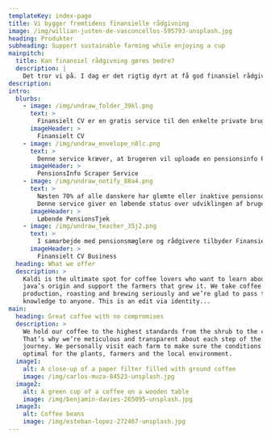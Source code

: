 ```yaml
---
templateKey: index-page
title: Vi bygger fremtidens finansielle rådgivning
image: /img/willian-justen-de-vasconcellos-595793-unsplash.jpg
heading: Produkter
subheading: Support sustainable farming while enjoying a cup
mainpitch:
  title: Kan finansiel rådgivning gøres bedre?
  description: |
    Det tror vi på. I dag er det rigtig dyrt at få god finansiel rådgivning. 
description: 
intro:
  blurbs:
    - image: /img/undraw_folder_39kl.png
      text: >
        Finansielt CV er en gratis service til den enkelte private bruger. Det er en let og overskuelig måde for slutbrugeren at bevare sine finansielle data trygt og GDPR rigtigt. Slutbrugeren kan igennem Finansielt CV følge med i udviklingen af de større økonomiske poster såsom pensioner og investeringer.
      imageHeader: >
        Finansielt CV
    - image: /img/undraw_envelope_n8lc.png
      text: >
        Denne service kræver, at brugeren vil uploade en pensionsinfo PDF fil. Servicen indlæser oplysningerne fra PDFen og generere et maskinlæsbart format (Json eller XML). 
      imageHeader: >
        PensionsInfo Scraper Service
    - image: /img/undraw_notify_88a4.png
      text: >
        Næsten 70% af alle danskere har glemte eller inaktive pensionsordninger fra tidligere arbejdspladser. Derved smider de mange penge ud af vinduet ved at betale for meget i omkostninger eller ved at være placeret i de forkerte puljer.
        Denne service giver en løbende status over udviklingen af brugerens pensionsordninger og hjælper med at identificere eventuelle problemer.
      imageHeader: >
        Løbende PensionsTjek
    - image: /img/undraw_teacher_35j2.png
      text: >
        I samarbejde med pensionsmæglere og rådgivere tilbyder Finansielt CV en udvidet løbende pensionstjek som en virksomhedsordning. 
      imageHeader: >
        Finansielt CV Business
  heading: What we offer
  description: >
    Kaldi is the ultimate spot for coffee lovers who want to learn about their
    java’s origin and support the farmers that grew it. We take coffee
    production, roasting and brewing seriously and we’re glad to pass that
    knowledge to anyone. This is an edit via identity...
main:
  heading: Great coffee with no compromises
  description: >
    We hold our coffee to the highest standards from the shrub to the cup.
    That’s why we’re meticulous and transparent about each step of the coffee’s
    journey. We personally visit each farm to make sure the conditions are
    optimal for the plants, farmers and the local environment.
  image1:
    alt: A close-up of a paper filter filled with ground coffee
    image: /img/carlos-muza-84523-unsplash.jpg
  image2:
    alt: A green cup of a coffee on a wooden table
    image: /img/benjamin-davies-265095-unsplash.jpg
  image3:
    alt: Coffee beans
    image: /img/esteban-lopez-272467-unsplash.jpg
---
```


